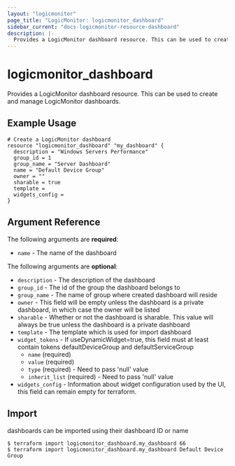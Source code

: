 ```yaml
---
layout: "logicmonitor"
page_title: "LogicMonitor: logicmonitor_dashboard"
sidebar_current: "docs-logicmonitor-resource-dashboard"
description: |-
  Provides a LogicMonitor dashboard resource. This can be used to create and manage LogicMonitor dashboards.
---
```


# logicmonitor_dashboard

Provides a LogicMonitor dashboard resource. This can be used to create and manage LogicMonitor dashboards.

## Example Usage
```hcl
# Create a LogicMonitor dashboard
resource "logicmonitor_dashboard" "my_dashboard" {
  description = "Windows Servers Performance"
  group_id = 1
  group_name = "Server Dashboard"
  name = "Default Device Group"
  owner = ""
  sharable = true
  template = 
  widgets_config = 
}
```

## Argument Reference

The following arguments are **required**:
* `name` - The name of the dashboard

The following arguments are **optional**:
* `description` - The description of the dashboard
* `group_id` - The id of the group the dashboard belongs to
* `group_name` - The name of group where created dashboard will reside
* `owner` - This field will be empty unless the dashboard is a private dashboard, in which case the owner will be listed
* `sharable` - Whether or not the dashboard is sharable. This value will always be true unless the dashboard is a private dashboard
* `template` - The template which is used for import dashboard
* `widget_tokens` - If useDynamicWidget=true, this field must at least contain tokens defaultDeviceGroup and defaultServiceGroup
  + `name` (required)
  + `value` (required)
  + `type` (required) - Need to pass 'null' value
  + `inherit_list` (required)  - Need to pass 'null' value
* `widgets_config` - Information about widget configuration used by the UI, this field can remain empty for terraform.

## Import

dashboards can be imported using their dashboard ID or name
```
$ terraform import logicmonitor_dashboard.my_dashboard 66
$ terraform import logicmonitor_dashboard.my_dashboard Default Device Group
```